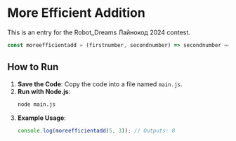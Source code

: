 # More Efficient Addition

This is an entry for the Robot_Dreams Лайнокод 2024 contest.

```javascript
const moreefficientadd = (firstnumber, secondnumber) => secondnumber === "".length ? firstnumber : moreefficientadd(firstnumber + " ".length, secondnumber - " ".length);
```

## How to Run

1. **Save the Code**: Copy the code into a file named `main.js`.
2. **Run with Node.js**:
   ```sh
   node main.js
   ```
3. **Example Usage**:
   ```javascript
   console.log(moreefficientadd(5, 3)); // Outputs: 8
   ```
